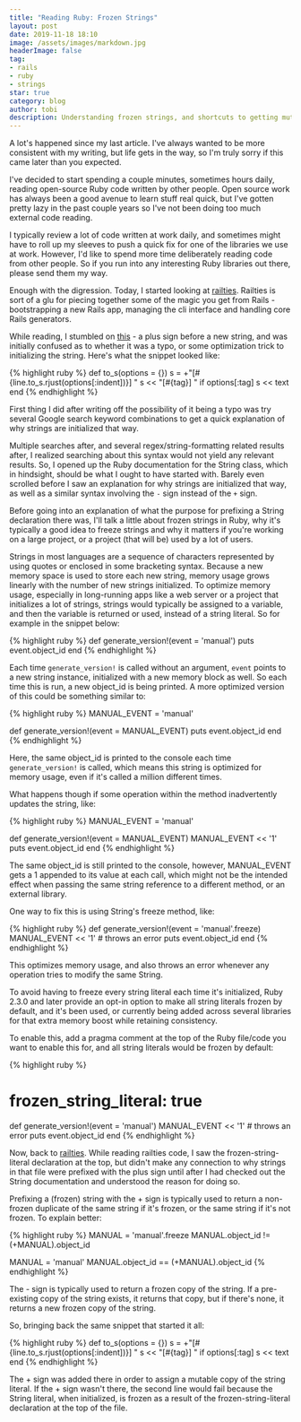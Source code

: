 ```yaml
---
title: "Reading Ruby: Frozen Strings"
layout: post
date: 2019-11-18 18:10
image: /assets/images/markdown.jpg
headerImage: false
tag:
- rails
- ruby
- strings
star: true
category: blog
author: tobi
description: Understanding frozen strings, and shortcuts to getting mutable/immutable copies of a (frozen) string
---
```


A lot's happened since my last article. I've always wanted to be more consistent with my writing, but life gets in the way, so I'm truly sorry if this came later than you expected.

I've decided to start spending a couple minutes, sometimes hours daily, reading open-source Ruby code written by other people. Open source work has always been a good avenue to learn stuff real quick, but I've gotten pretty lazy in the past couple years so I've not been doing too much external code reading.

I typically review a lot of code written at work daily, and sometimes might have to roll up my sleeves to push a quick fix for one of the libraries we use at work. However, I'd like to spend more time deliberately reading code from other people. So if you run into any interesting Ruby libraries out there, please send them my way.

Enough with the digression. Today, I started looking at [railties](https://github.com/rails/rails/tree/e0bfe78e462e489be519c0f628c913fa78fd079a/railties). Railties is sort of a glu for piecing together some of the magic you get from Rails - bootstrapping a new Rails app, managing the cli interface and handling core Rails generators.

While reading, I stumbled on [this](https://github.com/rails/rails/blob/e0bfe78e462e489be519c0f628c913fa78fd079a/railties/lib/rails/source_annotation_extractor.rb#L58) - a plus sign before a new string, and was initially confused as to whether it was a typo, or some optimization trick to initializing the string. Here's what the snippet looked like:

{% highlight ruby %}
  def to_s(options = {})
    s = +"[#{line.to_s.rjust(options[:indent])}] "
    s << "[#{tag}] " if options[:tag]
    s << text
  end
{% endhighlight %}

First thing I did after writing off the possibility of it being a typo was try several Google search keyword combinations to get a quick explanation of why strings are initialized that way.

Multiple searches after, and several regex/string-formatting related results after, I realized searching about this syntax would not yield any relevant results. So, I opened up the Ruby documentation for the String class, which in hindsight, should be what I ought to have started with. Barely even scrolled before I saw an explanation for why strings are initialized that way, as well as a similar syntax involving the `-` sign instead of the `+` sign.

Before going into an explanation of what the purpose for prefixing a String declaration there was, I'll talk a little about frozen strings in Ruby, why it's typically a good idea to freeze strings and why it matters if you're working on a large project, or a project (that will be) used by a lot of users.

Strings in most languages are a sequence of characters represented by using quotes or enclosed in some bracketing syntax. Because a new memory space is used to store each new string, memory usage grows linearly with the number of new strings initialized. To optimize memory usage, especially in long-running apps like a web server or a project that initializes a lot of strings, strings would typically be assigned to a variable, and then the variable is returned or used, instead of a string literal. So for example in the snippet below:


{% highlight ruby %}
  def generate_version!(event = 'manual')
    puts event.object_id
  end
{% endhighlight %}


Each time `generate_version!` is called without an argument, `event` points to a new string instance, initialized with a new memory block as well. So each time this is run, a new object_id is being printed. A more optimized version of this could be something similar to:


{% highlight ruby %}
  MANUAL_EVENT = 'manual'

  def generate_version!(event = MANUAL_EVENT)
    puts event.object_id
  end
{% endhighlight %}


Here, the same object_id is printed to the console each time `generate_version!` is called, which means this string is optimized for memory usage, even if it's called a million different times.

What happens though if some operation within the method inadvertently updates the string, like:

{% highlight ruby %}
  MANUAL_EVENT = 'manual'

  def generate_version!(event = MANUAL_EVENT)
    MANUAL_EVENT << '1'
    puts event.object_id
  end
{% endhighlight %}

The same object_id is still printed to the console, however, MANUAL_EVENT gets a 1 appended to its value at each call, which might not be the intended effect when passing the same string reference to a different method, or an external library.

One way to fix this is using String's freeze method, like:

{% highlight ruby %}
  def generate_version!(event = 'manual'.freeze)
    MANUAL_EVENT << '1' # throws an error
    puts event.object_id
  end
{% endhighlight %}

This optimizes memory usage, and also throws an error whenever any operation tries to modify the same String.

To avoid having to freeze every string literal each time it's initialized, Ruby 2.3.0 and later provide an opt-in option to make all string literals frozen by default, and it's been used, or currently being added across several libraries for that extra memory boost while retaining consistency.

To enable this, add a pragma comment at the top of the Ruby file/code you want to enable this for, and all string literals would be frozen by default:

{% highlight ruby %}
  # frozen_string_literal: true

  def generate_version!(event = 'manual')
    MANUAL_EVENT << '1' # throws an error
    puts event.object_id
  end
{% endhighlight %}

Now, back to [railties](https://github.com/rails/rails/tree/e0bfe78e462e489be519c0f628c913fa78fd079a/railties). While reading railties code, I saw the frozen-string-literal declaration at the top, but didn't make any connection to why strings in that file were prefixed with the plus sign until after I had checked out the String documentation and understood the reason for doing so.

Prefixing a (frozen) string with the + sign is typically used to return a non-frozen duplicate of the same string if it's frozen, or the same string if it's not frozen. To explain better:

{% highlight ruby %}
  MANUAL = 'manual'.freeze
  MANUAL.object_id != (+MANUAL).object_id

  MANUAL = 'manual'
  MANUAL.object_id == (+MANUAL).object_id
{% endhighlight %}

The - sign is typically used to return a frozen copy of the string. If a pre-existing copy of the string exists, it returns that copy, but if there's none, it returns a new frozen copy of the string.

So, bringing back the same snippet that started it all:

{% highlight ruby %}
  def to_s(options = {})
    s = +"[#{line.to_s.rjust(options[:indent])}] "
    s << "[#{tag}] " if options[:tag]
    s << text
  end
{% endhighlight %}

The + sign was added there in order to assign a mutable copy of the string literal. If the + sign wasn't there, the second line would fail because the String literal, when initialized, is frozen as a result of the frozen-string-literal declaration at the top of the file.